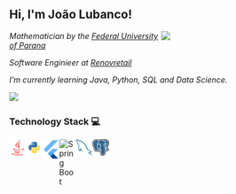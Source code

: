 <h2> Hi, I'm João Lubanco!</h2>
<!--- <img align='right' src="https://media.giphy.com/media/Ll22OhMLAlVDb8UQWe/giphy.gif" width="230"> --> 
<img align='right' src="https://media.giphy.com/media/VGcVZyreAU2UewDI81/giphy.gif" width="230">
<p><em>Mathematician by the <a href="https://www.ufpr.br/portalufpr/">Federal University of Parana</a>
 <p>Software Enginieer at <a href="https://www.ecofood.com.br/">Renovretail</a></p>


<p> I’m currently learning Java, Python, SQL and Data Science. </p>
 <div>
  <a href="https://www.linkedin.com/in/jo%C3%A3o-lubanco-644532203/" target="_blank"><img src="https://img.shields.io/badge/-LinkedIn-%230077B5?style=for-the-badge&logo=linkedin&logoColor=white" target="_blank"></a>
</div> 
</em></p>

<!---
jolubanco/jolubanco is a ✨ special ✨ repository because its `README.md` (this file) appears on your GitHub profile.
You can click the Preview link to take a look at your changes.
--->
### Technology Stack 💻

<img align="left" alt="Java" width="30px" src="https://raw.githubusercontent.com/devicons/devicon/master/icons/java/java-plain.svg" />
<!---<img align="left" alt="Java" width="30px" src="https://raw.githubusercontent.com/github/explore/80688e429a7d4ef2fca1e82350fe8e3517d3494d/topics/java/java.png" />--> 
<img align="left" alt="Python" width="30px" src="https://raw.githubusercontent.com/github/explore/80688e429a7d4ef2fca1e82350fe8e3517d3494d/topics/python/python.png" />
<img align="left" alt="Python" width="30px" src="https://raw.githubusercontent.com/dnfield/flutter_svg/7d374d7107561cbd906d7c0ca26fef02cc01e7c8/example/assets/flutter_logo.svg?sanitize=true" />

<!--- <img align="left" alt="JavaScript" width="30px" src="https://raw.githubusercontent.com/github/explore/80688e429a7d4ef2fca1e82350fe8e3517d3494d/topics/javascript/javascript.png" /> --> 
<!--- <img align="left" alt="HTML" width="30px" src="https://raw.githubusercontent.com/github/explore/80688e429a7d4ef2fca1e82350fe8e3517d3494d/topics/html/html.png" /> --> 
<!--- <img align="left" alt="CSS" width="30px" src="https://raw.githubusercontent.com/github/explore/80688e429a7d4ef2fca1e82350fe8e3517d3494d/topics/css/css.png" /> --> 

<img align="left" alt="Spring Boot" width="30px" src="https://camo.githubusercontent.com/4545b55c7771bbd175235c80b518dcbbf2f6ee0b984a51ad9363cba8cb70e67c/68747470733a2f2f7777772e766563746f726c6f676f2e7a6f6e652f6c6f676f732f737072696e67696f2f737072696e67696f2d69636f6e2e737667" />

<!---<img align="left" alt="Spring Boot" width="30px" src="https://raw.githubusercontent.com/github/explore/80688e429a7d4ef2fca1e82350fe8e3517d3494d/topics/spring-boot/spring-boot.png" />--> 

<img align="left" alt="Mysql" width="30px" src="https://raw.githubusercontent.com/devicons/devicon/master/icons/mysql/mysql-original.svg" />
<!---<img align="left" alt="Mysql" width="30px" src="https://raw.githubusercontent.com/github/explore/80688e429a7d4ef2fca1e82350fe8e3517d3494d/topics/mysql/mysql.png" />--> 
<img align="left" alt="Postgresql" width="30px" src="https://raw.githubusercontent.com/github/explore/80688e429a7d4ef2fca1e82350fe8e3517d3494d/topics/postgresql/postgresql.png" />

